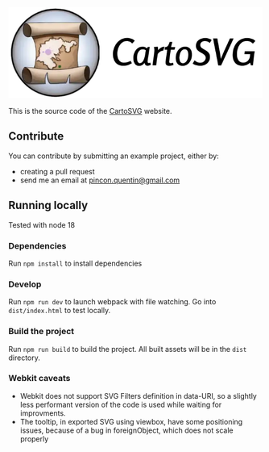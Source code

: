 
[![SVG Scape logo](src/assets/img/logo_brand.webp 'SVG Scape logo')](https://cartosvg.com)

This is the source code of the [CartoSVG](https://cartosvg.com) website. 

## Contribute

You can contribute by submitting an example project, either by:
- creating a pull request
- send me an email at pincon.quentin@gmail.com


## Running locally

Tested with node 18

### Dependencies
Run `npm install` to install dependencies

### Develop
Run `npm run dev` to launch webpack with file watching.
Go into `dist/index.html` to test locally.

### Build the project
Run `npm run build` to build the project. All built assets will be in the `dist` directory.  

### Webkit caveats
- Webkit does not support SVG Filters definition in data-URI, so a slightly less performant version of the code is used while waiting for improvments.
- The tooltip, in exported SVG using viewbox, have some positioning issues, because of a bug in foreignObject, which does not scale properly 